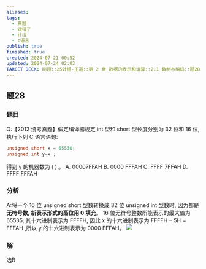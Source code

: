 ```yaml
---
aliases: 
tags:
  - 真题
  - 做错了
  - 计组
  - c语言
publish: true
finished: true
created: 2024-07-21 00:52
updated: 2024-07-24 02:03
TARGET DECK: 刷题::25计组-王道::第 2 章 数据的表示和运算::2.1 数制与编码::题28
---
```


## 题28
### 题目
Q:【2012 统考真题】假定编译器规定 int 型和 short 型长度分别为 32 位和 16 位, 执行下列 $\mathrm{C}$ 语言语句:
```cpp
unsigned short x = 65530;
unsigned int y=x ;
```
得到 $\mathrm{y}$ 的机器数为 ( ) 。
A. 00007FFAH B. 0000 FFFAH C. FFFF 7FFAH D. FFFF FFFAH
### 分析
A:将一个 16 位 unsigned short 型数转换成 32 位 unsigned int 型数时, 因为都是**无符号数, 新表示形式的高位用 0 填充**。
16 位无符号整数所能表示的最大值为 65535, 其十六进制表示为 FFFFH, 因此 $\mathrm{x}$ 的十六进制表示为 $\mathrm{{FFFFH}} - 5\mathrm{H} = \mathrm{{FFFAH}}$ ,所以 $\mathrm{y}$ 的十六进制表示为 0000 FFFAH。
![](https://img.hwenyi.tech/202407240204438.webp)
### 解
选B
